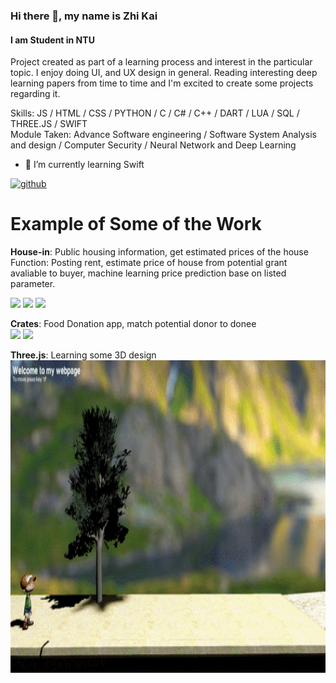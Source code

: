 ### Hi there 👋, my name is Zhi Kai
#### I am Student in NTU
Project created as part of a learning process and interest in the particular topic. I enjoy doing UI, and UX design in general. Reading interesting deep learning papers from time to time and I'm excited to create some projects regarding it. 

Skills: JS / HTML / CSS / PYTHON / C / C# / C++ / DART / LUA / SQL / THREE.JS / SWIFT  
Module Taken: Advance Software engineering / Software System Analysis and design / Computer Security / Neural Network and Deep Learning

- 🌱 I’m currently learning Swift 


[<img src='https://cdn.jsdelivr.net/npm/simple-icons@3.0.1/icons/github.svg' alt='github' height='40'>](https://github.com/TeoZhiKai)  

# Example of Some of the Work  

**House-in**: Public housing information, get estimated prices of the house  
Function: Posting rent, estimate price of house from potential grant avaliable to buyer, machine learning price prediction base on listed parameter.  

<img src="https://github.com/TeoZhiKai/TeoZhiKai/blob/main/info-gif/Housein_rento.gif" width="100" > <img src="https://github.com/TeoZhiKai/TeoZhiKai/blob/main/info-gif/Housein_granto.gif" width="100" > <img src="https://github.com/TeoZhiKai/TeoZhiKai/blob/main/info-gif/Housein_predo.gif" width="100" >

**Crates**: Food Donation app, match potential donor to donee  
<img src="https://user-images.githubusercontent.com/73381439/178646195-e172688d-bc4b-4483-b62f-47052699ffc0.png" width="100" > <img src="https://user-images.githubusercontent.com/73381439/178646412-378e36e0-8a23-4591-81c5-ec7027322dc2.png" width="100" > 

**Three.js**: Learning some 3D design
<img src="https://github.com/TeoZhiKai/TeoZhiKai/blob/main/info-gif/bannergif.gif" width="1000" height="500" >
